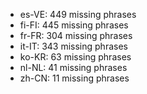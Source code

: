 - es-VE: 449 missing phrases
- fi-FI: 445 missing phrases
- fr-FR: 304 missing phrases
- it-IT: 343 missing phrases
- ko-KR: 63 missing phrases
- nl-NL: 41 missing phrases
- zh-CN: 11 missing phrases
